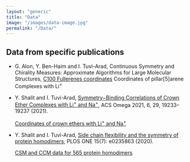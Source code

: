 ```yaml
---
layout: "generic"
title: "Data"
image: "/images/data-image.jpg"
permalink: "/Data/"
---
```


## Data from specific publications 

* G. Alon, Y. Ben-Haim and I. Tuvi-Arad, Continuous Symmetry and Chirality Measures: Approximate Algorithms for Large Molecular Structures,
[C100 Fullerenes coordinates](https://nanotube.msu.edu/fullerene/fullerene.php?C=100)
Coordinates of pillar[5]arene Complexes with Li<sup>+</sup>

* Y. Shalit and I. Tuvi-Arad, [Symmetry−Binding Correlations of Crown Ether Complexes with Li<sup>+</sup> and Na<sup>+</sup>](https://pubs.acs.org/doi/abs/10.1021/acsomega.1c02684), ACS Omega 2021, 6, 29, 19233–19237 (2021).

   [Coordinates of crown ethers with Li<sup>+</sup> and Na<sup>+</sup>](/assets/data/Li-Na.zip) 


* Y. Shalit and I. Tuvi-Arad, [Side chain flexibility and the symmetry of protein homodimers](https://doi.org/10.1371/journal.pone.0235863), PLOS ONE 15(7): e0235863 (2020). 
  
  [CSM and CCM data for 565 protein homodimers](/assets/data/S2-appendix.xlsx)
<!--[Symmetry of Protein Homodimers](/assets/data/S2-appendix.xlsx)-->
